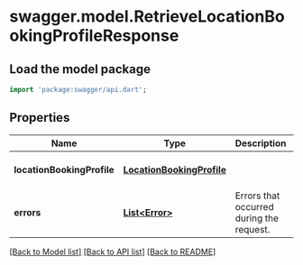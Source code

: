 # swagger.model.RetrieveLocationBookingProfileResponse

## Load the model package
```dart
import 'package:swagger/api.dart';
```

## Properties
Name | Type | Description | Notes
------------ | ------------- | ------------- | -------------
**locationBookingProfile** | [**LocationBookingProfile**](LocationBookingProfile.md) |  | [optional] [default to null]
**errors** | [**List&lt;Error&gt;**](Error.md) | Errors that occurred during the request. | [optional] [default to []]

[[Back to Model list]](../README.md#documentation-for-models) [[Back to API list]](../README.md#documentation-for-api-endpoints) [[Back to README]](../README.md)

